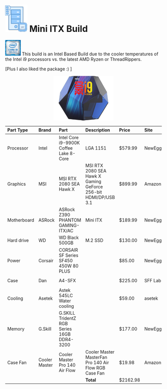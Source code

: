 # <img src="../../images/PCParts.png" width="71" height="87" /> Mini ITX Build
<img src="../../images/Inteli9.png" width="50" height="50" /> This build is an Intel Based Build due to the cooler temperatures of the Intel i9 processors vs. the latest AMD Ryzen or ThreadRippers.

[Plus I also liked the package :) ] 
<p align="center"><img src="../../images/Inteli9-packaging-sm.png" width="192" height="144" /></p>

| Part Type | Brand | Part | Description | Price | Site | URL |
|     :---      |     :---      |     :---      |     :---      |     :---      |     :---      |     :---      |
| Processor | Intel | Intel Core i9-9900K Coffee Lake 8-Core | LGA 1151 | $579.99 | NewEgg | https://www.newegg.com/Product/Product.aspx?Item=N82E16819117957 |
| Graphics | MSI | MSI RTX 2080 SEA Hawk X | MSI RTX 2080 SEA Hawk X Gaming GeForce 256-bit HDMI/DP/USB 3.1 | $899.99 | Amazon | https://amzn.com/B07HSQD597 |
| Motherboard | ASRock | ASRock Z390 PHANTOM GAMING-ITX/AC | Mini ITX | $189.99 | NewEgg | https://www.newegg.com/Product/Product.aspx?Item=N82E16813157854 
| Hard drive | WD | WD Black 500GB | M.2 SSD | $130.00 | NewEgg | https://www.newegg.com/Product/Product.aspx?Item=N82E16820250098 
| Power | Corsair | CORSAIR SF Series SF450 450W 80 PLUS |  | $85.00 | NewEgg | 
| Case | Dan | A4-SFX |  | $225.00 | SFF Lab | https://www.sfflab.com/products/dan_a4-sfx?variant=503016718345
| Cooling | Asetek | Astek 545LC Water cooling  |  | $59.00 | asetek | https://www.asetek.com/desktop/oem-cpu-coolers/545lc/ |
| Memory | G.Skill | G.SKILL TridentZ RGB Series 16GB DDR4-3200 |  | $177.00 | NewEgg | |
| Case Fan | Cooler Master  |Cooler Master Pro 140 Air Flow  | Cooler Master MasterFan Pro 140 Air Flow RGB Case Fan | $19.98 | Amazon  | https://amzn.com/B072FDDGSH |
|  |  |  | <b>Total</b> | $2162.98 |  | |
